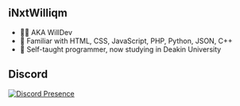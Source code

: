 ## iNxtWilliqm
- 👨‍💻 AKA WillDev
- 👀 Familiar with HTML, CSS, JavaScript, PHP, Python, JSON, C++
- 💞️ Self-taught programmer, now studying in Deakin University

## Discord
[![Discord Presence](https://lanyard-profile-readme.vercel.app/api/261860939467325441?theme=light&bg=b4a7d6&animated=false&hideDiscrim=true&borderRadius=30px&idleMessage=Do%20people%20actually%20read%20these)](https://discord.com/users/261860939467325441)
